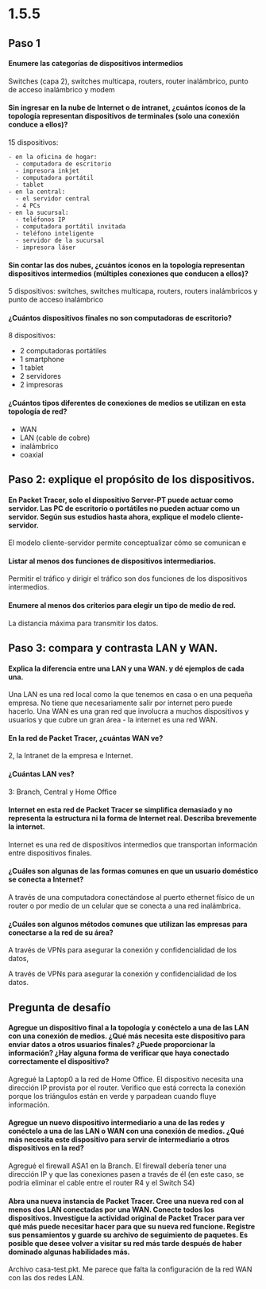 # 1.5.5

## Paso 1

#### Enumere las categorías de dispositivos intermedios

Switches (capa 2), switches multicapa, routers, router inalámbrico, punto de acceso inalámbrico y modem

#### Sin ingresar en la nube de Internet o de intranet, ¿cuántos íconos de la topología representan dispositivos de terminales (solo una conexión conduce a ellos)?

15 dispositivos: 

    - en la oficina de hogar:
      - computadora de escritorio
      - impresora inkjet
      - computadora portátil
      - tablet
    - en la central:
      - el servidor central
      - 4 PCs
    - en la sucursal:
      - teléfonos IP
      - computadora portátil invitada
      - teléfono inteligente
      - servidor de la sucursal
      - impresora láser

#### Sin contar las dos nubes, ¿cuántos íconos en la topología representan dispositivos intermedios (múltiples conexiones que conducen a ellos)?

5 dispositivos: switches, switches multicapa, routers, routers inalámbricos y punto de acceso inalámbrico

#### ¿Cuántos dispositivos finales no son computadoras de escritorio?

8 dispositivos:

- 2 computadoras portátiles
- 1 smartphone
- 1 tablet
- 2 servidores
- 2 impresoras

#### ¿Cuántos tipos diferentes de conexiones de medios se utilizan en esta topología de red?

- WAN
- LAN (cable de cobre)
- inalámbrico
- coaxial

## Paso 2: explique el propósito de los dispositivos.

#### En Packet Tracer, solo el dispositivo Server-PT puede actuar como servidor. Las PC de escritorio o portátiles no pueden actuar como un servidor. Según sus estudios hasta ahora, explique el modelo cliente-servidor.

El modelo cliente-servidor permite conceptualizar cómo se comunican e

#### Listar al menos dos funciones de dispositivos intermediarios.

Permitir el tráfico y dirigir el tráfico son dos funciones de los dispositivos intermedios.

#### Enumere al menos dos criterios para elegir un tipo de medio de red.

La distancia máxima para transmitir los datos.

## Paso 3: compara y contrasta LAN y WAN.

#### Explica la diferencia entre una LAN y una WAN. y dé ejemplos de cada una.

Una LAN es una red local como la que tenemos en casa o en una pequeña empresa. No tiene que necesariamente salir por internet pero puede hacerlo. Una WAN es una gran red que involucra a muchos dispositivos y usuarios y que cubre un gran área - la internet es una red WAN.

#### En la red de Packet Tracer, ¿cuántas WAN ve?

2, la Intranet de la empresa e Internet.

#### ¿Cuántas LAN ves?

3: Branch, Central y Home Office

#### Internet en esta red de Packet Tracer se simplifica demasiado y no representa la estructura ni la forma de Internet real. Describa brevemente la internet.

Internet es una red de dispositivos intermedios que transportan información entre dispositivos finales.

#### ¿Cuáles son algunas de las formas comunes en que un usuario doméstico se conecta a Internet?

A través de una computadora conectándose al puerto ethernet físico de un router o por medio de un celular que se conecta a una red inalámbrica.

#### ¿Cuáles son algunos métodos comunes que utilizan las empresas para conectarse a la red de su área?

A través de VPNs para asegurar la conexión y confidencialidad de los datos, 

A través de VPNs para asegurar la conexión y confidencialidad de los datos. 

## Pregunta de desafío

#### Agregue un dispositivo final a la topología y conéctelo a una de las LAN con una conexión de medios. ¿Qué más necesita este dispositivo para enviar datos a otros usuarios finales? ¿Puede proporcionar la información? ¿Hay alguna forma de verificar que haya conectado correctamente el dispositivo?

Agregué la Laptop0 a la red de Home Office. El dispositivo necesita una dirección IP provista por el router. Verifico que está correcta la conexión porque los triángulos están en verde y parpadean cuando fluye información.

#### Agregue un nuevo dispositivo intermediario a una de las redes y conéctelo a una de las LAN o WAN con una conexión de medios. ¿Qué más necesita este dispositivo para servir de intermediario a otros dispositivos en la red?

Agregué el firewall ASA1 en la Branch. El firewall debería tener una dirección IP y que las conexiones pasen a través de él (en este caso, se podría eliminar el cable entre el router R4 y el Switch S4)

#### Abra una nueva instancia de Packet Tracer. Cree una nueva red con al menos dos LAN conectadas por una WAN. Conecte todos los dispositivos. Investigue la actividad original de Packet Tracer para ver qué más puede necesitar hacer para que su nueva red funcione. Registre sus pensamientos y guarde su archivo de seguimiento de paquetes. Es posible que desee volver a visitar su red más tarde después de haber dominado algunas habilidades más.

Archivo casa-test.pkt. Me parece que falta la configuración de la red WAN con las dos redes LAN.


